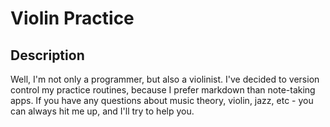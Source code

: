 # Violin Practice
## Description
Well, I'm not only a programmer, but also a violinist.
I've decided to version control my practice routines, because I prefer markdown than note-taking apps.
If you have any questions about music theory, violin, jazz, etc - you can always hit me up, and I'll try to help you.
